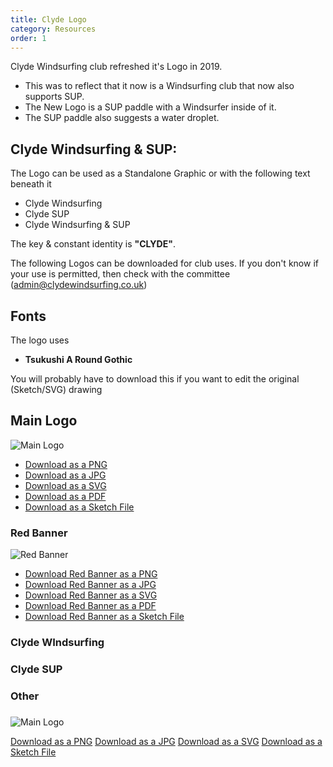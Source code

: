 ```yaml
---
title: Clyde Logo
category: Resources
order: 1
---
```

Clyde Windsurfing club refreshed it's Logo in 2019.
- This was to reflect that it now is a Windsurfing club that now also supports SUP.
- The New Logo is a SUP paddle with a Windsurfer inside of it.
-  The SUP paddle also suggests a water droplet.


## Clyde Windsurfing & SUP:
The Logo can be used as a Standalone Graphic or with the following text beneath it
- Clyde Windsurfing
- Clyde SUP
- Clyde Windsurfing & SUP

The key & constant identity is **"CLYDE"**.

The following Logos can be downloaded for club uses.
If you don't know if your use is permitted, then check with the committee (admin@clydewindsurfing.co.uk)

## Fonts
The logo uses
- **Tsukushi A Round Gothic**

You will probably have to download this if you want to edit the original (Sketch/SVG) drawing

## Main Logo
![Main Logo](https://numbat70.github.io/clyde/files/clyde_paddle_9c_RED_BANNERsmall.png)

- [Download as a PNG](https://numbat70.github.io/clyde/files/clyde_paddle_9c_RED_BANNER.png)
- [Download as a JPG](https://numbat70.github.io/clyde/files/clyde_paddle_9c_RED_BANNER.jpg)
- [Download as a SVG](https://numbat70.github.io/clyde/files/clyde_paddle_9c_RED_BANNER.svg)
- [Download as a PDF](https://numbat70.github.io/clyde/files/clyde_paddle_9c_RED_BANNER.pdf)
- [Download as a Sketch File](https://numbat70.github.io/clyde/files/clyde_paddle_9c_RED_BANNER.sketch)


### Red Banner
![Red Banner](https://numbat70.github.io/clyde/files/clyde_paddle_9c_RED_BANNERsmall.png)

- [Download Red Banner as a PNG](https://numbat70.github.io/clyde/files/clyde_paddle_9c_RED_BANNER.png)
- [Download Red Banner as a JPG](https://numbat70.github.io/clyde/files/clyde_paddle_9c_RED_BANNER.jpg)
- [Download Red Banner as a SVG](https://numbat70.github.io/clyde/files/clyde_paddle_9c_RED_BANNER.svg)
- [Download Red Banner as a PDF](https://numbat70.github.io/clyde/files/clyde_paddle_9c_RED_BANNER.pdf)
- [Download Red Banner as a Sketch File](https://numbat70.github.io/clyde/files/clyde_paddle_9c_RED_BANNER.sketch)


### Clyde WIndsurfing

### Clyde SUP

### Other

###




![Main Logo](https://numbat70.github.io/clyde/Content/technical.png)

[Download as a PNG](https://numbat70.github.io/clyde/files/xxx.png)
[Download as a JPG](https://numbat70.github.io/clyde/files/xxx.png)
[Download as a SVG](https://numbat70.github.io/clyde/files/xxx.png)
[Download as a Sketch File](https://numbat70.github.io/clyde/files/xxx.png)
